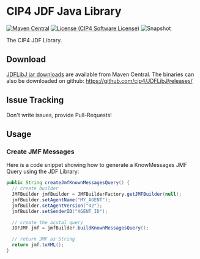# CIP4 JDF Java Library
[![Maven Central](https://maven-badges.herokuapp.com/maven-central/org.cip4.lib.jdf/JDFLibJ/badge.svg)](https://maven-badges.herokuapp.com/maven-central/org.cip4.lib.jdf/JDFLibJ) [![License (CIP4 Software License)](https://img.shields.io/badge/license-CIP4%20Software%20License-blue)](https://github.com/cip4/xJdfLib/blob/master/LICENSE.md) ![Snapshot](https://github.com/cip4/JDFLibJ/workflows/Snapshot/badge.svg)

The CIP4 JDF Library. 


## Download
[JDFLibJ jar downloads](https://maven-badges.herokuapp.com/maven-central/org.cip4.lib.jdf/JDFLibJ) are available from Maven Central. The binaries can also be downloaded on github: https://github.com/cip4/JDFLibJ/releases/


## Issue Tracking
Don't write issues, provide Pull-Requests!

## Usage

### Create JMF Messages
Here is a code snippet showing how to generate a KnowMessages JMF Query using the JDF Library:
```java
public String createJmfKnownMessagesQuery() {
  // create builder
  JMFBuilder jmfBuilder = JMFBuilderFactory.getJMFBuilder(null);
  jmfBuilder.setAgentName("MY_AGENT");
  jmfBuilder.setAgentVersion("42");
  jmfBuilder.setSenderID("AGENT_ID");

  // create the acutal query
  JDFJMF jmf = jmfBuilder.buildKnownMessagesQuery();

  // return JMF as String
  return jmf.toXML();
}
```
